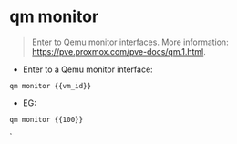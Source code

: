 # qm monitor

> Enter to Qemu monitor interfaces.
> More information: <https://pve.proxmox.com/pve-docs/qm.1.html>.

- Enter to a Qemu monitor interface:

`qm monitor {{vm_id}}`

- EG:

`qm monitor {{100}}`

`
